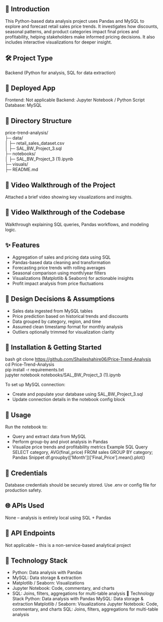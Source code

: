  ## 🧭 Introduction
This Python-based data analysis project uses Pandas and MySQL to explore and forecast retail sales price trends. It investigates how discounts, seasonal patterns, and product categories impact final prices and profitability, helping stakeholders make informed pricing decisions. It also includes interactive visualizations for deeper insight.

## 🛠️ Project Type
Backend (Python for analysis, SQL for data extraction)

## 🚀 Deployed App
Frontend: Not applicable
Backend: Jupyter Notebook / Python Script
Database: MySQL

## 📁 Directory Structure
price-trend-analysis/  
├─ data/  
│  ├─ retail_sales_dataset.csv  
│  ├─ SAL_BW_Project_3.sql  
├─ notebooks/  
│  ├─ SAL_BW_Project_3 (1).ipynb  
├─ visuals/    
├─ README.md  


## 🎥 Video Walkthrough of the Project
Attached a brief video showing key visualizations and insights.

## 🎥 Video Walkthrough of the Codebase
Walkthrough explaining SQL queries, Pandas workflows, and modeling logic.

## ✨ Features
- Aggregation of sales and pricing data using SQL
- Pandas-based data cleaning and transformation
- Forecasting price trends with rolling averages
- Seasonal comparison using month/year filters
- Visualizations (Matplotlib & Seaborn) for actionable insights
- Profit impact analysis from price fluctuations
  
## 🎯 Design Decisions & Assumptions
- Sales data ingested from MySQL tables
- Price prediction based on historical trends and discounts
- Data grouped by category, region, and time
- Assumed clean timestamp format for monthly analysis
- Outliers optionally trimmed for visualization clarity
  
## 🧪 Installation & Getting Started

bash
git clone https://github.com/Shaileshahire06/Price-Trend-Analysis  
cd Price-Trend-Analysis  
pip install -r requirements.txt  
jupyter notebook notebooks/SAL_BW_Project_3 (1).ipynb


To set up MySQL connection:
- Create and populate your database using SAL_BW_Project_3.sql
- Update connection details in the notebook config block
  
## 📌 Usage
Run the notebook to:
- Query and extract data from MySQL
- Perform group-by and pivot analysis in Pandas
- Visualize price trends and profitability metrics
Example SQL Query
SELECT category, AVG(final_price) FROM sales GROUP BY category;
Pandas Snippet
df.groupby(['Month'])['Final_Price'].mean().plot()

## 🔐 Credentials
Database credentials should be securely stored. Use .env or config file for production safety.
  
## 🌐 APIs Used
None – analysis is entirely local using SQL + Pandas

## 📮 API Endpoints
Not applicable – this is a non-service-based analytical project

## 🧰 Technology Stack
- Python: Data analysis with Pandas
- MySQL: Data storage & extraction
- Matplotlib / Seaborn: Visualizations
- Jupyter Notebook: Code, commentary, and charts
- SQL: Joins, filters, aggregations for multi-table analysis
🧰 Technology Stack
Python: Data analysis with Pandas
MySQL: Data storage & extraction
Matplotlib / Seaborn: Visualizations
Jupyter Notebook: Code, commentary, and charts
SQL: Joins, filters, aggregations for multi-table analysis
